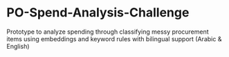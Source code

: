# PO-Spend-Analysis-Challenge
Prototype to analyze spending through classifying messy procurement items using embeddings and keyword rules with bilingual support (Arabic &amp; English)
